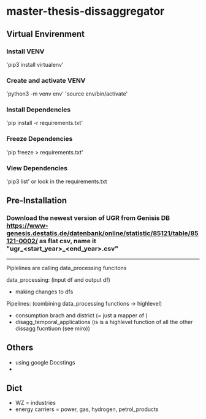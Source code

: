 # master-thesis-dissaggregator

## Virtual Envirenment
### Install VENV
'pip3 install virtualenv'

### Create and activate VENV
'python3 -m venv env'
'source env/bin/activate'

### Install Dependencies
'pip install -r requirements.txt'

### Freeze Dependencies
'pip freeze > requirements.txt'

### View Dependencies
'pip3 list'
or look in the requirements.txt


## Pre-Installation
### Download the newest version of UGR from Genisis DB https://www-genesis.destatis.de/datenbank/online/statistic/85121/table/85121-0002/ as flat csv, name it "ugr_<start_year>_<end_year>.csv"

--------------------------------
Piplelines are calling data_processing funcitons



data_processing:
(input df and output df)
- making changes to dfs

Pipelines:
(combining data_processing functions -> highlevel)
- consumption brach and district (= just a mapper of )
- disagg_temporal_applications (is is a highlevel function of all the other dissagg fucntiuon (see miro))


## Others
- using google Docstings
- 

## Dict
- WZ = industries
- energy carriers = power, gas, hydrogen, petrol_products